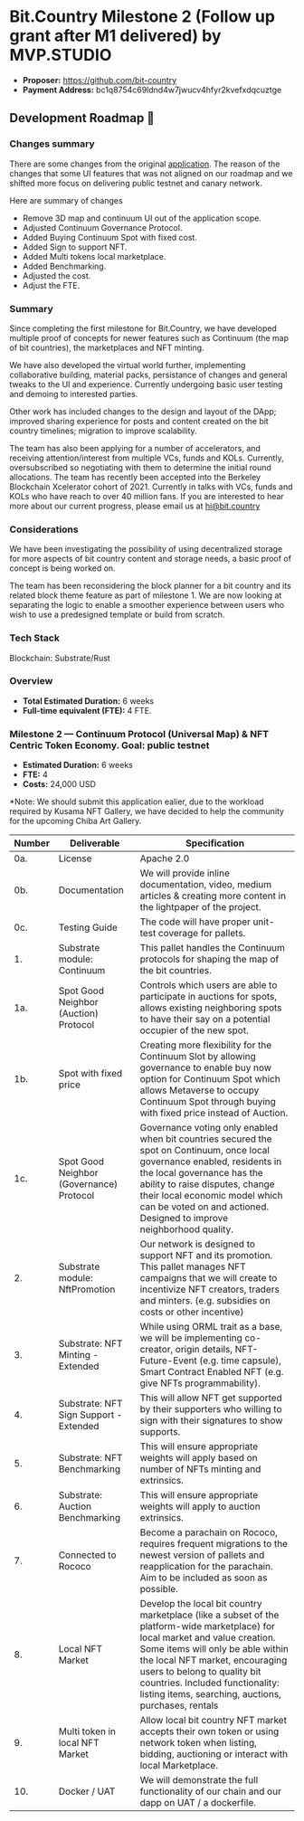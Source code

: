 # Bit.Country Milestone 2 (Follow up grant after M1 delivered) by MVP.STUDIO

- **Proposer:** https://github.com/bit-country
- **Payment Address:** bc1q8754c69ldnd4w7jwucv4hfyr2kvefxdqcuztge

## Development Roadmap :nut_and_bolt:

### Changes summary

There are some changes from the original [application](https://github.com/w3f/Grants-Program/pull/305). The reason of the changes that some UI features that was not aligned on our roadmap and we shifted more focus on delivering public testnet and canary network.

Here are summary of changes

- Remove 3D map and continuum UI out of the application scope.
- Adjusted Continuum Governance Protocol.
- Added Buying Continuum Spot with fixed cost.
- Added Sign to support NFT.
- Added Multi tokens local marketplace.
- Added Benchmarking.
- Adjusted the cost.
- Adjust the FTE.

### Summary

Since completing the first milestone for Bit.Country, we have developed multiple proof of concepts for newer features such as Continuum (the map of bit countries), the marketplaces and NFT minting.

We have also developed the virtual world further, implementing collaborative building, material packs, persistance of changes and general tweaks to the UI and experience. Currently undergoing basic user testing and demoing to interested parties.

Other work has included changes to the design and layout of the DApp; improved sharing experience for posts and content created on the bit country timelines; migration to improve scalability.

The team has also been applying for a number of accelerators, and receiving attention/interest from multiple VCs, funds and KOLs. Currently, oversubscribed so negotiating with them to determine the initial round allocations. The team has recently been accepted into the Berkeley Blockchain Xcelerator cohort of 2021. Currently in talks with VCs, funds and KOLs who have reach to over 40 million fans. If you are interested to hear more about our current progress, please email us at hi@bit.country

### Considerations

We have been investigating the possibility of using decentralized storage for more aspects of bit country content and storage needs, a basic proof of concept is being worked on.

The team has been reconsidering the block planner for a bit country and its related block theme feature as part of milestone 1. We are now looking at separating the logic to enable a smoother experience between users who wish to use a predesigned template or build from scratch.

### Tech Stack

Blockchain: Substrate/Rust

### Overview

- **Total Estimated Duration:** 6 weeks
- **Full-time equivalent (FTE):** 4 FTE.

### Milestone 2 — Continuum Protocol (Universal Map) & NFT Centric Token Economy. Goal: public testnet

- **Estimated Duration:** 6 weeks
- **FTE:** 4
- **Costs:** 24,000 USD

\*Note: We should submit this application ealier, due to the workload required by Kusama NFT Gallery, we have decided to help the community for the upcoming Chiba Art Gallery.

| Number | Deliverable                              | Specification                                                                                                                                                                                                                                                                                                                  |
| ------ | ---------------------------------------- | ------------------------------------------------------------------------------------------------------------------------------------------------------------------------------------------------------------------------------------------------------------------------------------------------------------------------------ |
| 0a.    | License                                  | Apache 2.0                                                                                                                                                                                                                                                                                                                     |
| 0b.    | Documentation                            | We will provide inline documentation, video, medium articles & creating more content in the lightpaper of the project.                                                                                                                                                                                                         |
| 0c.    | Testing Guide                            | The code will have proper unit-test coverage for pallets.                                                                                                                                                                                                                                                                      |
| 1.     | Substrate module: Continuum              | This pallet handles the Continuum protocols for shaping the map of the bit countries.                                                                                                                                                                                                                                          |
| 1a.    | Spot Good Neighbor (Auction) Protocol    | Controls which users are able to participate in auctions for spots, allows existing neighboring spots to have their say on a potential occupier of the new spot.                                                                                                                                                               |
| 1b.    | Spot with fixed price                    | Creating more flexibility for the Continuum Slot by allowing governance to enable buy now option for Continuum Spot which allows Metaverse to occupy Continuum Spot through buying with fixed price instead of Auction.                                                                                                        |
| 1c.    | Spot Good Neighbor (Governance) Protocol | Governance voting only enabled when bit countries secured the spot on Continuum, once local governance enabled, residents in the local governance has the ability to raise disputes, change their local economic model which can be voted on and actioned. Designed to improve neighborhood quality.                           |
| 2.     | Substrate module: NftPromotion           | Our network is designed to support NFT and its promotion. This pallet manages NFT campaigns that we will create to incentivize NFT creators, traders and minters. (e.g. subsidies on costs or other incentive)                                                                                                                 |
| 3.     | Substrate: NFT Minting - Extended        | While using ORML trait as a base, we will be implementing co-creator, origin details, NFT-Future-Event (e.g. time capsule), Smart Contract Enabled NFT (e.g. give NFTs programmability).                                                                                                                                       |
| 4.     | Substrate: NFT Sign Support - Extended   | This will allow NFT get supported by their supporters who willing to sign with their signatures to show supports.                                                                                                                                                                                                              |
| 5.     | Substrate: NFT Benchmarking              | This will ensure appropriate weights will apply based on number of NFTs minting and extrinsics.                                                                                                                                                                                                                                |
| 6.     | Substrate: Auction Benchmarking          | This will ensure appropriate weights will apply to auction extrinsics.                                                                                                                                                                                                                                                         |
| 7.     | Connected to Rococo                      | Become a parachain on Rococo, requires frequent migrations to the newest version of pallets and reapplication for the parachain. Aim to be included as soon as possible.                                                                                                                                                       |
| 8.     | Local NFT Market                         | Develop the local bit country marketplace (like a subset of the platform-wide marketplace) for local market and value creation. Some items will only be able within the local NFT market, encouraging users to belong to quality bit countries. Included functionality: listing items, searching, auctions, purchases, rentals |
| 9.     | Multi token in local NFT Market          | Allow local bit country NFT market accepts their own token or using network token when listing, bidding, auctioning or interact with local Marketplace.                                                                                                                                                                        |
| 10.    | Docker / UAT                             | We will demonstrate the full functionality of our chain and our dapp on UAT / a dockerfile.                                                                                                                                                                                                                                    |
